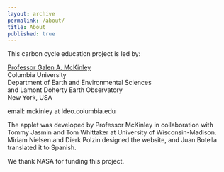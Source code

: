 ```yaml
---
layout: archive
permalink: /about/
title: About
published: true
---
```


This carbon cycle education project is led by:

[Professor Galen A. McKinley](http://mckinley.ldeo.columbia.edu/)
<br>
Columbia University 
<br>
Department of Earth and Environmental Sciences 
<br>
and
Lamont Doherty Earth Observatory 
<br>
New York, USA 

email: mckinley at ldeo.columbia.edu

The applet was developed by Professor McKinley in collaboration with Tommy Jasmin and Tom Whittaker at University of Wisconsin-Madison. Miriam Nielsen and Dierk Polzin designed the website, and Juan Botella translated it to Spanish. 

We thank NASA for funding this project.
